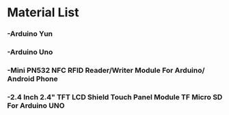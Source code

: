 # Material List

### -Arduino Yun
### -Arduino Uno

### -Mini PN532 NFC RFID Reader/Writer Module For Arduino/ Android Phone
### -2.4 Inch 2.4" TFT LCD Shield Touch Panel Module TF Micro SD For Arduino UNO

